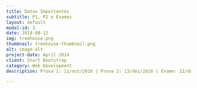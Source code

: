 ```yaml
---
title: Datas Importantes
subtitle: P1, P2 e Exames
layout: default
modal-id: 3
date: 2014-08-12
img: treehouse.png
thumbnail: treehouse-thumbnail.png
alt: image-alt
project-date: April 2014
client: Start Bootstrap
category: Web Development
description: Prova 1: 11/out/2016 | Prova 2: 13/dez/2016 | Exame: 22/dez/2016

---
```


